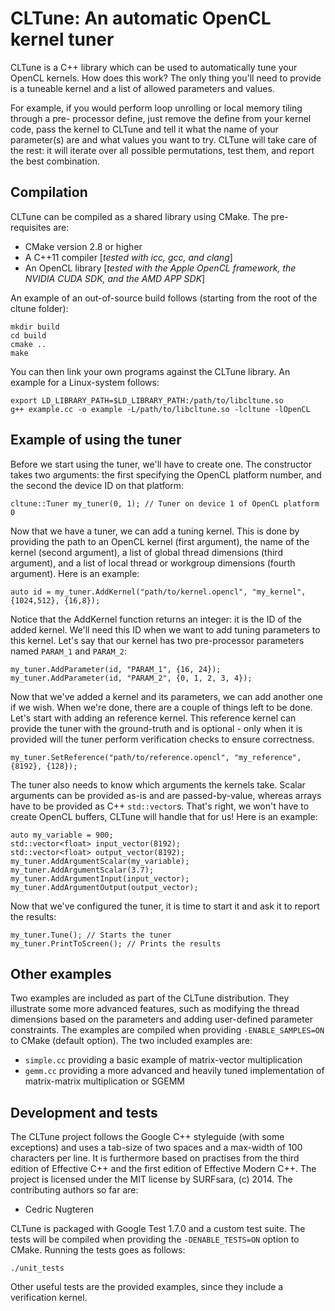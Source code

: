 
CLTune: An automatic OpenCL kernel tuner
================

CLTune is a C++ library which can be used to automatically tune your OpenCL kernels. How does this
work? The only thing you'll need to provide is a tuneable kernel and a list of allowed parameters
and values.

For example, if you would perform loop unrolling or local memory tiling through a pre-
processor define, just remove the define from your kernel code, pass the kernel to CLTune and tell
it what the name of your parameter(s) are and what values you want to try. CLTune will take care of
the rest: it will iterate over all possible permutations, test them, and report the best
combination.

Compilation
-------------

CLTune can be compiled as a shared library using CMake. The pre-requisites are:

* CMake version 2.8 or higher
* A C++11 compiler [_tested with icc, gcc, and clang_]
* An OpenCL library [_tested with the Apple OpenCL framework, the NVIDIA CUDA SDK, and the AMD APP
  SDK_]

An example of an out-of-source build follows (starting from the root of the cltune folder):

    mkdir build
    cd build
    cmake ..
    make

You can then link your own programs against the CLTune library. An example for a Linux-system
follows:

    export LD_LIBRARY_PATH=$LD_LIBRARY_PATH:/path/to/libcltune.so
    g++ example.cc -o example -L/path/to/libcltune.so -lcltune -lOpenCL

Example of using the tuner
-------------

Before we start using the tuner, we'll have to create one. The constructor takes two arguments:
the first specifying the OpenCL platform number, and the second the device ID on that platform:

    cltune::Tuner my_tuner(0, 1); // Tuner on device 1 of OpenCL platform 0

Now that we have a tuner, we can add a tuning kernel. This is done by providing the path to an
OpenCL kernel (first argument), the name of the kernel (second argument), a list of global thread
dimensions (third argument), and a list of local thread or workgroup dimensions (fourth argument).
Here is an example:

    auto id = my_tuner.AddKernel("path/to/kernel.opencl", "my_kernel", {1024,512}, {16,8});

Notice that the AddKernel function returns an integer: it is the ID of the added kernel. We'll need
this ID when we want to add tuning parameters to this kernel. Let's say that our kernel has two
pre-processor parameters named `PARAM_1` and `PARAM_2`:

    my_tuner.AddParameter(id, "PARAM_1", {16, 24});
    my_tuner.AddParameter(id, "PARAM_2", {0, 1, 2, 3, 4});

Now that we've added a kernel and its parameters, we can add another one if we wish. When we're
done, there are a couple of things left to be done. Let's start with adding an reference kernel.
This reference kernel can provide the tuner with the ground-truth and is optional - only when it is
provided will the tuner perform verification checks to ensure correctness.

    my_tuner.SetReference("path/to/reference.opencl", "my_reference", {8192}, {128});

The tuner also needs to know which arguments the kernels take. Scalar arguments can be provided
as-is and are passed-by-value, whereas arrays have to be provided as C++ `std::vector`s. That's
right, we won't have to create OpenCL buffers, CLTune will handle that for us! Here is an example:

    auto my_variable = 900;
    std::vector<float> input_vector(8192);
    std::vector<float> output_vector(8192);
    my_tuner.AddArgumentScalar(my_variable);
    my_tuner.AddArgumentScalar(3.7);
    my_tuner.AddArgumentInput(input_vector);
    my_tuner.AddArgumentOutput(output_vector);

Now that we've configured the tuner, it is time to start it and ask it to report the results:

    my_tuner.Tune(); // Starts the tuner
    my_tuner.PrintToScreen(); // Prints the results

Other examples
-------------

Two examples are included as part of the CLTune distribution. They illustrate some more advanced
features, such as modifying the thread dimensions based on the parameters and adding user-defined
parameter constraints. The examples are compiled when providing `-ENABLE_SAMPLES=ON` to CMake
(default option). The two included examples are:

* `simple.cc` providing a basic example of matrix-vector multiplication
* `gemm.cc` providing a more advanced and heavily tuned implementation of matrix-matrix
  multiplication or SGEMM

Development and tests
-------------

The CLTune project follows the Google C++ styleguide (with some exceptions) and uses a tab-size of
two spaces and a max-width of 100 characters per line. It is furthermore based on practises from the
third edition of Effective C++ and the first edition of Effective Modern C++. The project is
licensed under the MIT license by SURFsara, (c) 2014. The contributing authors so far are:

* Cedric Nugteren

CLTune is packaged with Google Test 1.7.0 and a custom test suite. The tests will be compiled when
providing the `-DENABLE_TESTS=ON` option to CMake. Running the tests goes as follows:

    ./unit_tests

Other useful tests are the provided examples, since they include a verification kernel.

